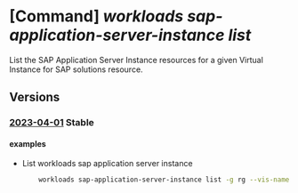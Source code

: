 # [Command] _workloads sap-application-server-instance list_

List the SAP Application Server Instance resources for a given Virtual Instance for SAP solutions resource.

## Versions

### [2023-04-01](/Resources/mgmt-plane/L3N1YnNjcmlwdGlvbnMve30vcmVzb3VyY2Vncm91cHMve30vcHJvdmlkZXJzL21pY3Jvc29mdC53b3JrbG9hZHMvc2FwdmlydHVhbGluc3RhbmNlcy97fS9hcHBsaWNhdGlvbmluc3RhbmNlcw==/2023-04-01.xml) **Stable**

<!-- mgmt-plane /subscriptions/{}/resourcegroups/{}/providers/microsoft.workloads/sapvirtualinstances/{}/applicationinstances 2023-04-01 -->

#### examples

- List workloads sap application server instance
    ```bash
        workloads sap-application-server-instance list -g rg --vis-name name
    ```
